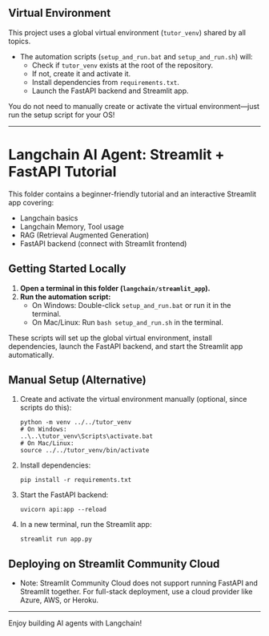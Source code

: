 ## Virtual Environment
This project uses a global virtual environment (`tutor_venv`) shared by all topics.

- The automation scripts (`setup_and_run.bat` and `setup_and_run.sh`) will:
  - Check if `tutor_venv` exists at the root of the repository.
  - If not, create it and activate it.
  - Install dependencies from `requirements.txt`.
  - Launch the FastAPI backend and Streamlit app.

You do not need to manually create or activate the virtual environment—just run the setup script for your OS!

---

# Langchain AI Agent: Streamlit + FastAPI Tutorial

This folder contains a beginner-friendly tutorial and an interactive Streamlit app covering:
- Langchain basics
- Langchain Memory, Tool usage
- RAG (Retrieval Augmented Generation)
- FastAPI backend (connect with Streamlit frontend)

## Getting Started Locally

1. **Open a terminal in this folder (`langchain/streamlit_app`).**
2. **Run the automation script:**
   - On Windows: Double-click `setup_and_run.bat` or run it in the terminal.
   - On Mac/Linux: Run `bash setup_and_run.sh` in the terminal.

These scripts will set up the global virtual environment, install dependencies, launch the FastAPI backend, and start the Streamlit app automatically.

## Manual Setup (Alternative)
1. Create and activate the virtual environment manually (optional, since scripts do this):
   ```
   python -m venv ../../tutor_venv
   # On Windows:
   ..\..\tutor_venv\Scripts\activate.bat
   # On Mac/Linux:
   source ../../tutor_venv/bin/activate
   ```
2. Install dependencies:
   ```
   pip install -r requirements.txt
   ```
3. Start the FastAPI backend:
   ```
   uvicorn api:app --reload
   ```
4. In a new terminal, run the Streamlit app:
   ```
   streamlit run app.py
   ```

## Deploying on Streamlit Community Cloud
- Note: Streamlit Community Cloud does not support running FastAPI and Streamlit together. For full-stack deployment, use a cloud provider like Azure, AWS, or Heroku.

---

Enjoy building AI agents with Langchain!
